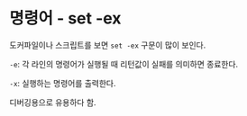 # 명령어 - set -ex

도커파일이나 스크립트를 보면 `set -ex` 구문이 많이 보인다.

`-e`: 각 라인의 명령어가 실행될 때 리턴값이 실패를 의미하면 종료한다.

`-x`: 실행하는 명령어를 출력한다.

디버깅용으로 유용하다 함.
